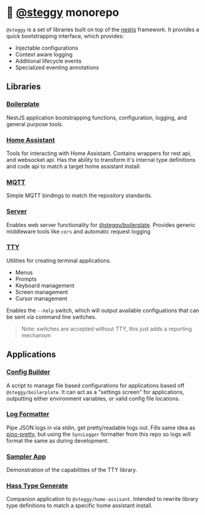 # 🦕 [@steggy](https://github.com/mp3three/steggy) monorepo

`@steggy` is a set of libraries built on top of the [nestjs](https://nestjs.com/) framework.
It provides a quick bootstrapping interface, which provides:

- Injectable configurations
- Context aware logging
- Additional lifecycle events
- Specialized eventing annotations

## Libraries

### [Boilerplate](libs/boilerplate)

NestJS application bootstrapping functions, configuration, logging, and general purpose tools.

### [Home Assistant](libs/home-assistant)

Tools for interacting with Home Assistant. Contains wrappers for rest api, and websocket api.
Has the ability to transform it's internal type definitions and code api to match a target home assistant install.

### [MQTT](libs/mqtt)

Simple MQTT bindings to match the repository standards.

### [Server](libs/server)

Enables web server functionality for [@steggy/boilerplate](libs/boilerplate).
Provides generic middleware tools like `cors` and automatic request logging

### [TTY](libs/tty)

Utilities for creating terminal applications.

- Menus
- Prompts
- Keyboard management
- Screen management
- Cursor management

Enables the `--help` switch, which will output available configuations that can be sent via command line switches.

> Note: switches are accepted without TTY, this just adds a reporting mechanism

## Applications

### [Config Builder](apps/config-builder)

A script to manage file based configurations for applications based off `@steggy/boilerplate`.
It can act as a "settings screen" for applications, outputting either environment variables, or valid config file locations.

### [Log Formatter](apps/log-formatter)

Pipe JSON logs in via stdin, get pretty/readable logs out.
Fills same idea as [pino-pretty](https://www.npmjs.com/package/pino-pretty), but using the `SyncLogger` formatter from this repo so logs will format the same as during development.

### [Sampler App](apps/sampler-app)

Demonstration of the capabilities of the TTY library.

### [Hass Type Generate](apps/hass-type-generate)

Companion application to `@steggy/home-assisant`. Intended to rewrite library type definitions to match a specific home assistant install.
